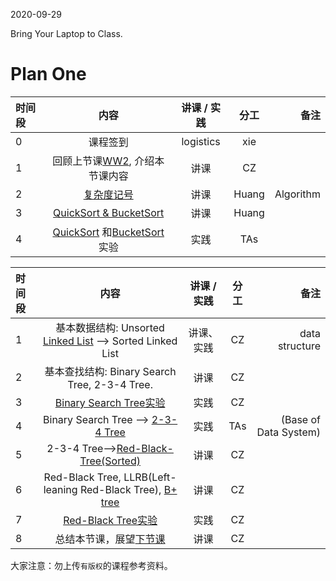 2020-09-29

Bring Your Laptop to Class. 



# Plan One

|时间段     |  内容    | 讲课 / 实践     |  分工  |备注       |
| :---      |   :----:    |   :----:    |    :----:    |       ---: |
|   0       | 课程签到     |  logistics   |     xie     |        |
|   1       | 回顾上节课[WW2](../WW2/WW2-Plan.md), 介绍本节课内容     |  讲课    |     CZ     |         |
|   2       | [复杂度记号](./%E5%A4%8D%E6%9D%82%E5%BA%A6%E8%AE%B0%E5%8F%B7.pdf)     |  讲课    |     Huang     |   Algorithm      |
|   3       | [QuickSort & BucketSort](./Sorting%20Algorithms.pdf)      |  讲课    |     Huang     |         |
|   4       | [QuickSort](../../Computing/Algorithm/cs161-2018/lecture5_quicksort.ipynb) 和[BucketSort](../../Computing/Algorithm/cs161-2018/lecture6_bucketSort.ipynb)实验  |  实践    |     TAs     |         |


|时间段     |  内容    | 讲课 / 实践     |  分工  |备注       |
| :---      |   :----:    |   :----:    |    :----:    |       ---: |
|   1       | 基本数据结构: Unsorted [Linked List](../../Computing/Algorithm/linked-list-test.ipynb) --> Sorted Linked List |  讲课、实践   |     CZ  |   data structure      |
|   2       |  基本查找结构: Binary Search Tree, 2-3-4 Tree.    |  讲课    |     CZ     |         |
|   3       | [Binary Search Tree实验](../../Computing/Algorithm/BST.ipynb)   |  实践    |     CZ     |         |
|   4       | Binary Search Tree -->  [2-3-4 Tree](2-3-4-Tree.pdf)    |  实践    |     TAs     |  (Base of Data System)     |
|   5       | 2-3-4 Tree-->[Red-Black-Tree(Sorted)](https://www.cs.princeton.edu/~rs/talks/LLRB/)    |  讲课    |     CZ     |         |
|   6       |  Red-Black Tree, LLRB(Left-leaning Red-Black Tree), [B+ tree](../../Computing/Algorithm/cs245-2017/CS245-Notes4-B-trees.pdf)    |  讲课    |     CZ     |    |
|   7       | [Red-Black Tree实验](../../Computing/Algorithm/RBTrees.ipynb)    |  实践    |     CZ     |    |
|   8       | 总结本节课，展望[下节课](../WW4/WW4-Plan.md)      |  讲课    |     CZ     |         |




大家注意：勿上传``有版权``的课程参考资料。
